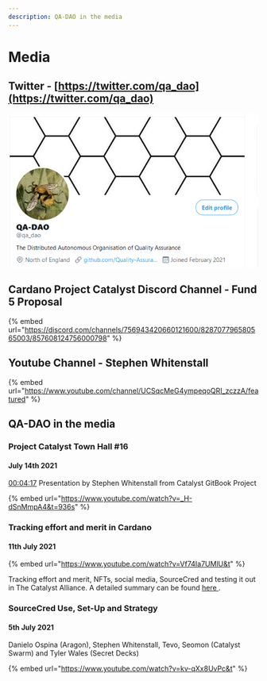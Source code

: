 ```yaml
---
description: QA-DAO in the media
---
```


# Media

## Twitter - [https://twitter.com/qa_dao](https://twitter.com/qa_dao)

![@qa_dao -  The Distributed Autonomous Organisation of Quality Assurance](.gitbook/assets/2021-07-20-1-.png)

## Cardano Project Catalyst Discord Channel - Fund 5 Proposal

{% embed url="https://discord.com/channels/756943420660121600/828707796580565003/857608124756000798" %}

## Youtube Channel - Stephen Whitenstall

{% embed url="https://www.youtube.com/channel/UCSqcMeG4ympeqoQRI_zczzA/featured" %}



## QA-DAO in the media

### Project Catalyst Town Hall #16

#### July 14th 2021

 [00:04:17](https://www.youtube.com/watch?v=\_H-dSnMmpA4\&t=257s) Presentation by Stephen Whitenstall from Catalyst GitBook Project

{% embed url="https://www.youtube.com/watch?v=_H-dSnMmpA4&t=936s" %}

### Tracking effort and merit in Cardano

#### 11th July 2021

{% embed url="https://www.youtube.com/watch?v=Vf74Ia7UMlU&t" %}

 Tracking effort and merit, NFTs, social media, SourceCred and testing it out in The Catalyst Alliance. A detailed summary can be found [here ](https://www.youtube.com/redirect?event=video_description\&redir_token=QUFFLUhqbXNWVFM3LUYxbktXbWVoU0xOeGw2VkV5OEluZ3xBQ3Jtc0tsMVluTzQ3QXdGMzVEUHlQQXFnb0V6Z0R1VUI1bTR3NjNFUTJ2OEZLeG1Ld0NUWmpqQ3RWUzJxdXJjMTlUR3dhbUVKR1FvOUNvdXFJTEhnQ2ozSlNELUVpYklVTmQxVGhFXzNlT0dHTjdWOE5uWDZOUQ\&q=https%3A%2F%2Fcatalyst-swarm.gitbook.io%2Fthe-catalyst-alliance%2Ftracking-effort-and-merit-in-cardano%2Ftracking-effort-and-merit-in-cardano%23meeting-8th-july-2021).

### SourceCred Use, Set-Up and Strategy

#### 5th July 2021

Danielo Ospina (Aragon), Stephen Whitenstall, Tevo, Seomon (Catalyst Swarm) and Tyler Wales (Secret Decks)

{% embed url="https://www.youtube.com/watch?v=kv-qXx8UvPc&t" %}

